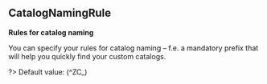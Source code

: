 ## CatalogNamingRule

**Rules for catalog naming**

You can specify your rules for catalog naming – f.e. a mandatory prefix that will help you quickly find your custom catalogs.

?> Default value: (^ZC_)